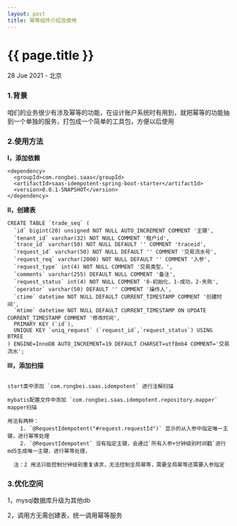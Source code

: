 ```yaml
---
layout: post
title: 幂等组件介绍及使用
---
```


{{ page.title }}
================

<p class="meta">28 Jue 2021 - 北京</p>


### 1.背景

咱们的业务很少有涉及幂等的功能，在设计账户系统时有用到，就把幂等的功能抽到一个单独的服务，打包成一个简单的工具包，方便以后使用

### 2.使用方法

**I，添加依赖**

```text
<dependency>
  <groupId>com.rongbei.saas</groupId>
  <artifactId>saas-idempotent-spring-boot-starter</artifactId>
  <version>0.0.1-SNAPSHOT</version>
</dependency>
```


**II，创建表**


```text
CREATE TABLE `trade_seq` (
  `id` bigint(20) unsigned NOT NULL AUTO_INCREMENT COMMENT '主键',
  `tenant_id` varchar(32) NOT NULL COMMENT '租户id',
  `trace_id` varchar(50) NOT NULL DEFAULT '' COMMENT 'traceid',
  `request_id` varchar(50) NOT NULL DEFAULT '' COMMENT '交易流水号',
  `request_req` varchar(2000) NOT NULL DEFAULT '' COMMENT '入参',
  `request_type` int(4) NOT NULL COMMENT '交易类型，',
  `comments` varchar(255) DEFAULT NULL COMMENT '备注',
  `request_status` int(4) NOT NULL COMMENT '0-初始化，1-成功，2-失败',
  `operator` varchar(50) DEFAULT '' COMMENT '操作人',
  `ctime` datetime NOT NULL DEFAULT CURRENT_TIMESTAMP COMMENT '创建时间',
  `mtime` datetime NOT NULL DEFAULT CURRENT_TIMESTAMP ON UPDATE CURRENT_TIMESTAMP COMMENT '修改时间',
  PRIMARY KEY (`id`),
  UNIQUE KEY `uniq_request` (`request_id`,`request_status`) USING BTREE
) ENGINE=InnoDB AUTO_INCREMENT=19 DEFAULT CHARSET=utf8mb4 COMMENT='交易流水';
```

**III，添加扫描**

```text

start类中添加 `com.rongbei.saas.idempotent` 进行注解扫描

mybatis配置文件中添加 `com.rongbei.saas.idempotent.repository.mapper` mapper扫描

用法有两种：
    1. `@RequestIdempotent("#request.requestId")` 显示的从入参中指定唯一主键，进行幂等处理
    2. `@RequestIdempotent` 没有指定主键，会通过`所有入参+分钟级别时间戳`进行md5生成唯一主键，进行幂等处理，

  注：2 用法只能控制分钟级别重复请求，无法控制全局幂等，需要全局幂等还需要入参指定

```

### 3.优化空间

1，mysql数据库升级为其他db

2，调用方无需创建表，统一调用幂等服务
